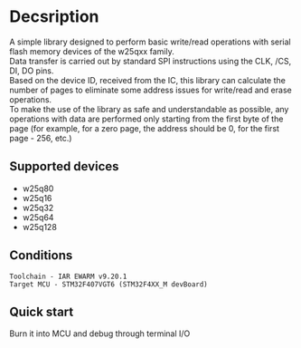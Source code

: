 # Decsription
A simple library designed to perform basic write/read operations with serial flash memory devices of the w25qxx family.  
Data transfer is carried out by standard SPI instructions using the CLK, /CS, DI, DO pins.  
Based on the device ID, received from the IC, this library can calculate the number of pages to eliminate some address issues for write/read and erase operations.  
To make the use of the library as safe and understandable as possible, any operations with data are performed only starting from the first byte of the page (for example, for a zero page, the address should be 0, for the first page - 256, etc.)
## Supported devices
* w25q80
* w25q16
* w25q32
* w25q64
* w25q128

## Conditions
`Toolchain - IAR EWARM v9.20.1`  
`Target MCU - STM32F407VGT6 (STM32F4XX_M devBoard)`  

## Quick start
Burn it into MCU and debug through terminal I/O
